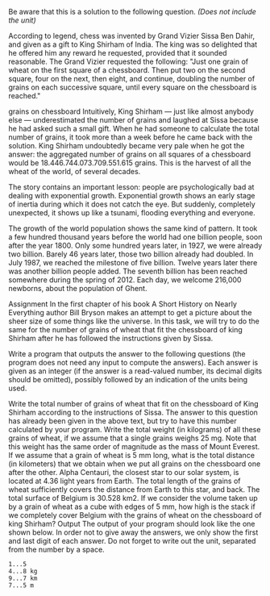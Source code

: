 Be aware that this is a solution to the following question. *(Does not include the unit)*

According to legend, chess was invented by Grand Vizier Sissa Ben Dahir, and given as a gift to King Shirham of India. The king was so delighted that he offered him any reward he requested, provided that it sounded reasonable. The Grand Vizier requested the following: "Just one grain of wheat on the first square of a chessboard. Then put two on the second square, four on the next, then eight, and continue, doubling the number of grains on each successive square, until every square on the chessboard is reached."

grains on chessboard
Intuitively, King Shirham — just like almost anybody else — underestimated the number of grains and laughed at Sissa because he had asked such a small gift. When he had someone to calculate the total number of grains, it took more than a week before he came back with the solution. King Shirham undoubtedly became very pale when he got the answer: the aggregated number of grains on all squares of a chessboard would be 18.446.744.073.709.551.615 grains. This is the harvest of all the wheat of the world, of several decades.

The story contains an important lesson: people are psychologically bad at dealing with exponential growth. Exponential growth shows an early stage of inertia during which it does not catch the eye. But suddenly, completely unexpected, it shows up like a tsunami, flooding everything and everyone.

The growth of the world population shows the same kind of pattern. It took a few hundred thousand years before the world had one billion people, soon after the year 1800. Only some hundred years later, in 1927, we were already two billion. Barely 46 years later, those two billion already had doubled. In July 1987, we reached the milestone of five billion. Twelve years later there was another billion people added. The seventh billion has been reached somewhere during the spring of 2012. Each day, we welcome 216,000 newborns, about the population of Ghent.

Assignment
In the first chapter of his book A Short History on Nearly Everything author Bill Bryson makes an attempt to get a picture about the sheer size of some things like the universe. In this task, we will try to do the same for the number of grains of wheat that fit the chessboard of king Shirham after he has followed the instructions given by Sissa.

Write a program that outputs the answer to the following questions (the program does not need any input to compute the answers). Each answer is given as an integer (if the answer is a read-valued number, its decimal digits should be omitted), possibly followed by an indication of the units being used.

Write the total number of grains of wheat that fit on the chessboard of King Shirham according to the instructions of Sissa. The answer to this question has already been given in the above text, but try to have this number calculated by your program.
Write the total weight (in kilograms) of all these grains of wheat, if we assume that a single grains weighs 25 mg. Note that this weight has the same order of magnitude as the mass of Mount Everest.
If we assume that a grain of wheat is 5 mm long, what is the total distance (in kilometers) that we obtain when we put all grains on the chessboard one after the other. Alpha Centauri, the closest star to our solar system, is located at 4.36 light years from Earth. The total length of the grains of wheat sufficiently covers the distance from Earth to this star, and back.
The total surface of Belgium is 30.528 km2. If we consider the volume taken up by a grain of wheat as a cube with edges of 5 mm, how high is the stack if we completely cover Belgium with the grains of wheat on the chessboard of king Shirham?
Output
The output of your program should look like the one shown below. In order not to give away the answers, we only show the first and last digit of each answer. Do not forget to write out the unit, separated from the number by a space.

```
1...5
4...8 kg
9...7 km
7...5 m
```

